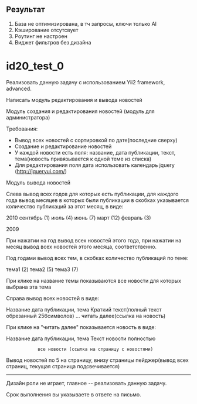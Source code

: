 ## Результат
1. База не оптимизирована, в тч запросы, ключи только AI
2. Кэширование отсутсвует
3. Роутинг не настроен
4. Виджет фильтров без дизайна

# id20_test_0

Реализовать данную задачу с использованием Yii2 framework, advanced.

Написать модуль редактирования и вывода новостей


Модуль создания и редактирования новостей (модуль для администратора)

Требования:
- Вывод всех новостей с сортировкой по дате(последние сверху)
- Создание и редактирование новостей
- У каждой новости есть поля: название, дата публикации, текст, тема(новость привязывается к одной теме из списка)
- Для редактирования поля дата использовать календарь jquery (http://jqueryui.com/)


Модуль вывода новостей

Слева вывод всех годов для которых есть публикации, для каждого года вывод месяцев в которых были публикации в скобках указывается количество публикаций за этот месяц, в виде:

2010
  сентябрь (1)
  июль (4)
  июнь (7)
  март (12)
  февраль (3)

2009

При нажатии на год вывод всех новостей этого года, при нажатии на месяц вывод всех новостей этого месяца, соответственно.

Под годами вывод всех тем, в скобках количество публикаций по теме:

тема1 (2)
тема2 (5)
тема3 (7)

При клике на название темы показываются все новости для которых выбрана эта тема


Справа вывод всех новостей в виде:

Название
дата публикации, тема
Краткий текст(полный текст обрезанный 256символов) ...
                                             читать далее(ссылка на новость)

При клике на "читать далее" показывается новость в виде: 

Название
дата публикации, тема
Текст новости полностью

				все новости (ссылка на страницу с новостями)


Вывод новостей по 5 на страницу, внизу страницы пейджер(вывод всех страниц, текущая страница подсвечивается)

---

Дизайн роли не играет, главное -- реализовать данную задачу.

Срок выполнения вы указываете в ответе на письмо.
